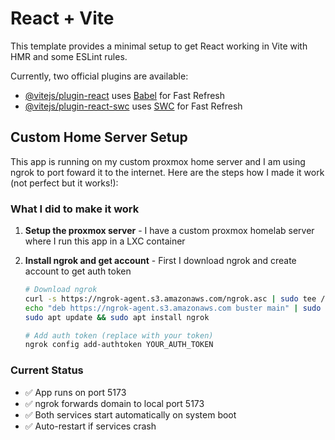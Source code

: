 # React + Vite

This template provides a minimal setup to get React working in Vite with HMR and some ESLint rules.

Currently, two official plugins are available:

- [@vitejs/plugin-react](https://github.com/vitejs/vite-plugin-react/blob/main/packages/plugin-react) uses [Babel](https://babeljs.io/) for Fast Refresh
- [@vitejs/plugin-react-swc](https://github.com/vitejs/vite-plugin-react/blob/main/packages/plugin-react-swc) uses [SWC](https://swc.rs/) for Fast Refresh

## Custom Home Server Setup

This app is running on my custom proxmox home server and I am using ngrok to port foward it to the internet. Here are the steps how I made it work (not perfect but it works!):

### What I did to make it work

1. **Setup the proxmox server** - I have a custom proxmox homelab server where I run this app in a LXC container

2. **Install ngrok and get account** - First I download ngrok and create account to get auth token
   ```bash
   # Download ngrok 
   curl -s https://ngrok-agent.s3.amazonaws.com/ngrok.asc | sudo tee /etc/apt/trusted.gpg.d/ngrok.asc >/dev/null
   echo "deb https://ngrok-agent.s3.amazonaws.com buster main" | sudo tee /etc/apt/sources.list.d/ngrok.list
   sudo apt update && sudo apt install ngrok
   
   # Add auth token (replace with your token)
   ngrok config add-authtoken YOUR_AUTH_TOKEN
   ```

### Current Status
- ✅ App runs on port 5173
- ✅ ngrok forwards domain to local port 5173  
- ✅ Both services start automatically on system boot
- ✅ Auto-restart if services crash

